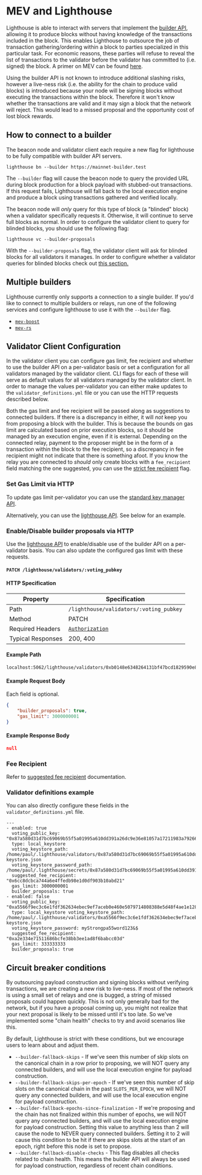 # MEV and Lighthouse

Lighthouse is able to interact with servers that implement the [builder
API](https://github.com/ethereum/builder-specs), allowing it to produce blocks without having
knowledge of the transactions included in the block. This enables Lighthouse to outsource the job of
transaction gathering/ordering within a block to parties specialized in this particular task. For
economic reasons, these parties will refuse to reveal the list of transactions to the validator
before the validator has committed to (i.e. signed) the block. A primer on MEV can be found
[here](https://ethereum.org/en/developers/docs/mev).

Using the builder API is not known to introduce additional slashing risks, however a live-ness risk
(i.e. the ability for the chain to produce valid blocks) is introduced because your node will be
signing blocks without executing the transactions within the block. Therefore it won't know whether
the transactions are valid and it may sign a block that the network will reject. This would lead to
a missed proposal and the opportunity cost of lost block rewards.

## How to connect to a builder

The beacon node and validator client each require a new flag for lighthouse to be fully compatible with builder API servers.

```
lighthouse bn --builder https://mainnet-builder.test
```
The `--builder` flag will cause the beacon node to query the provided URL during block production for a block
payload with stubbed-out transactions. If this request fails, Lighthouse will fall back to the local
execution engine and produce a block using transactions gathered and verified locally.

The beacon node will *only* query for this type of block (a "blinded" block) when a validator specifically requests it.
Otherwise, it will continue to serve full blocks as normal. In order to configure the validator client to query for
blinded blocks, you should use the following flag:

```
lighthouse vc --builder-proposals
```
With the `--builder-proposals` flag, the validator client will ask for blinded blocks for all validators it manages.
In order to configure whether a validator queries for blinded blocks check out [this section.](#validator-client-configuration)

## Multiple builders

Lighthouse currently only supports a connection to a single builder. If you'd like to connect to multiple builders or
relays, run one of the following services and configure lighthouse to use it with the `--builder` flag.

* [`mev-boost`][mev-boost]
* [`mev-rs`][mev-rs]

## Validator Client Configuration

In the validator client you can configure gas limit, fee recipient and whether to use the builder API on a
per-validator basis or set a configuration for all validators managed by the validator client. CLI flags for each of these
will serve as default values for all validators managed by the validator client. In order to manage the values
per-validator you can either make updates to the `validator_definitions.yml` file or you can use the HTTP requests
described below.

Both the gas limit and fee recipient will be passed along as suggestions to connected builders. If there is a discrepancy
in either, it will *not* keep you from proposing a block with the builder. This is because the bounds on gas limit are calculated based
on prior execution blocks, so it should be managed by an execution engine, even if it is external. Depending on the
connected relay, payment to the proposer might be in the form of a transaction within the block to the fee recipient,
so a discrepancy in fee recipient might not indicate that there is something afoot. If you know the relay you are connected to *should*
only create blocks with a `fee_recipient` field matching the one suggested, you can use
the [strict fee recipient](suggested-fee-recipient.md#strict-fee-recipient) flag.

### Set Gas Limit via HTTP

To update gas limit per-validator you can use the [standard key manager API][gas-limit-api].

Alternatively, you can use the [lighthouse API](api-vc-endpoints.md). See below for an example.

### Enable/Disable builder proposals via HTTP

Use the [lighthouse API](api-vc-endpoints.md) to enable/disable use of the builder API on a per-validator basis.
You can also update the configured gas limit with these requests.

#### `PATCH /lighthouse/validators/:voting_pubkey`


#### HTTP Specification

| Property          | Specification                              |
|-------------------|--------------------------------------------|
| Path              | `/lighthouse/validators/:voting_pubkey`    |
| Method            | PATCH                                      |
| Required Headers  | [`Authorization`](./api-vc-auth-header.md) |
| Typical Responses | 200, 400                                   |

#### Example Path

```
localhost:5062/lighthouse/validators/0xb0148e6348264131bf47bcd1829590e870c836dc893050fd0dadc7a28949f9d0a72f2805d027521b45441101f0cc1cde
```

#### Example Request Body
Each field is optional.
```json
{
    "builder_proposals": true,
    "gas_limit": 3000000001
}
```

#### Example Response Body

```json
null
```
### Fee Recipient

Refer to [suggested fee recipient](suggested-fee-recipient.md) documentation.

### Validator definitions example

You can also directly configure these fields in the `validator_definitions.yml` file.

```
---
- enabled: true
  voting_public_key: "0x87a580d31d7bc69069b55f5a01995a610dd391a26dc9e36e81057a17211983a79266800ab8531f21f1083d7d84085007"
  type: local_keystore
  voting_keystore_path: /home/paul/.lighthouse/validators/0x87a580d31d7bc69069b55f5a01995a610dd391a26dc9e36e81057a17211983a79266800ab8531f21f1083d7d84085007/voting-keystore.json
  voting_keystore_password_path: /home/paul/.lighthouse/secrets/0x87a580d31d7bc69069b55f5a01995a610dd391a26dc9e36e81057a17211983a79266800ab8531f21f1083d7d84085007
  suggested_fee_recipient: "0x6cc8dcbca744a6e4ffedb98e1d0df903b10abd21"
  gas_limit: 3000000001
  builder_proposals: true
- enabled: false
  voting_public_key: "0xa5566f9ec3c6e1fdf362634ebec9ef7aceb0e460e5079714808388e5d48f4ae1e12897fed1bea951c17fa389d511e477"
  type: local_keystore voting_keystore_path: /home/paul/.lighthouse/validators/0xa5566f9ec3c6e1fdf362634ebec9ef7aceb0e460e5079714808388e5d48f4ae1e12897fed1bea951c17fa389d511e477/voting-keystore.json
  voting_keystore_password: myStrongpa55word123&$
  suggested_fee_recipient: "0xa2e334e71511686bcfe38bb3ee1ad8f6babcc03d"
  gas_limit: 333333333
  builder_proposals: true
```

## Circuit breaker conditions

By outsourcing payload construction and signing blocks without verifying transactions, we are creating a new risk to
live-ness. If most of the network is using a small set of relays and one is bugged, a string of missed proposals could
happen quickly. This is not only generally bad for the network, but if you have a proposal coming up, you might not
realize that your next proposal is likely to be missed until it's too late. So we've implemented some "chain health"
checks to try and avoid scenarios like this.

By default, Lighthouse is strict with these conditions, but we encourage users to learn about and adjust them.

- `--builder-fallback-skips`  - If we've seen this number of skip slots on the canonical chain in a row prior to proposing, we will NOT query
 any connected builders, and will use the local execution engine for payload construction.
- `--builder-fallback-skips-per-epoch` - If we've seen this number of skip slots on the canonical chain in the past `SLOTS_PER_EPOCH`, we will NOT
 query any connected builders, and will use the local execution engine for payload construction.
- `--builder-fallback-epochs-since-finalization` - If we're proposing and the chain has not finalized within
  this number of epochs, we will NOT query any connected builders, and will use the local execution engine for payload
  construction. Setting this value to anything less than 2 will cause the node to NEVER query connected builders. Setting
  it to 2 will cause this condition to be hit if there are skips slots at the start of an epoch, right before this node
  is set to propose.
- `--builder-fallback-disable-checks` - This flag disables all checks related to chain health. This means the builder
  API will always be used for payload construction, regardless of recent chain conditions.

[mev-rs]: https://github.com/ralexstokes/mev-rs
[mev-boost]: https://github.com/flashbots/mev-boost
[gas-limit-api]: https://ethereum.github.io/keymanager-APIs/#/Gas%20Limit
